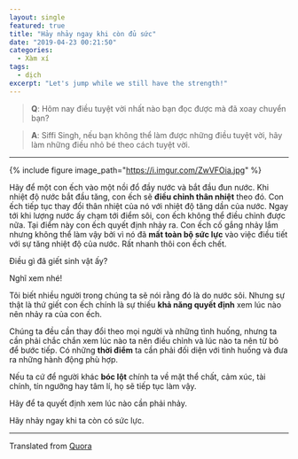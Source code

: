 ```yaml
---
layout: single
featured: true
title: "Hảy nhảy ngay khi còn đủ sức"
date: "2019-04-23 00:21:50"
categories:
  - Xàm xí
tags:
  - dịch
excerpt: "Let's jump while we still have the strength!"
---
```


> **Q**: Hôm nay điều tuyệt vời nhất nào bạn đọc được mà đã xoay chuyển bạn?

> **A**: Siffi Singh, nếu bạn không thể làm được những điều tuyệt vời, hãy làm những điều nhỏ bé theo cách tuyệt vời.

---

{% include figure image_path="https://i.imgur.com/ZwVFOia.jpg" %}

Hãy để một con ếch vào một nồi đổ đầy nước và bắt đầu đun nước. Khi nhiệt độ nước bắt đầu tăng, con ếch sẽ **điều chỉnh thân nhiệt** theo đó. Con ếch tiếp tục thay đổi thân nhiệt của nó với nhiệt độ tăng dần của nước. Ngay tới khi lượng nước ấy chạm tới điểm sôi, con ếch không thể điều chỉnh được nữa. Tại điểm này con ếch quyết định nhảy ra. Con ếch cố gắng nhảy lắm nhưng không thể làm vậy bởi vì nó đã **mất toàn bộ sức lực** vào việc điều tiết với sự tăng nhiệt độ của nước. Rất nhanh thôi con ếch chết.

Điều gì đã giết sinh vật ấy?

Nghĩ xem nhé!

Tôi biết nhiều người trong chúng ta sẽ nói rằng đó là do nước sôi. Nhưng sự thật là thứ giết con ếch chính là sự thiếu **khả năng quyết định** xem lúc nào nên nhảy ra của con ếch.

Chúng ta đều cần thay đổi theo mọi người và những tình huống, nhưng ta cần phải chắc chắn xem lúc nào ta nên điều chỉnh và lúc nào ta nên từ bỏ để bước tiếp. Có những **thời điểm** ta cần phải đối diện với tình huống và đưa ra những hành động phù hợp.

Nếu ta cứ để người khác **bóc lột** chính ta về mặt thể chất, cảm xúc, tài chính, tín ngưỡng hay tâm lí, họ sẽ tiếp tục làm vậy.

Hãy để ta quyết định xem lúc nào cần phải nhảy.

Hãy nhảy ngay khi ta còn có sức lực.

---

Translated from [Quora](https://www.quora.com/What-is-the-best-thing-you-read-today-that-moved-you/answer/Siffi-Singh?fbclid=IwAR3ib4BQzygNozYqBK1D8jTLnuNVHHFHDmkJOakn8GgN1jwkgopcDJ3OC6I)
